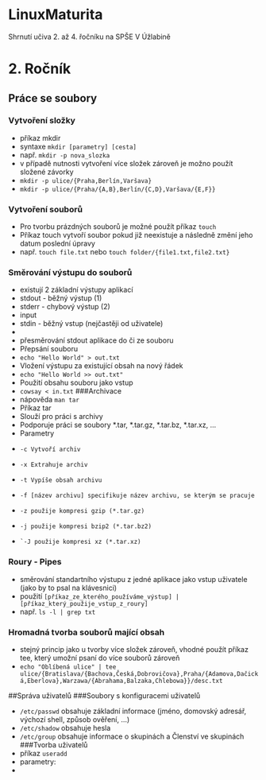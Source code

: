 # LinuxMaturita
Shrnutí učiva 2. až 4. řočníku na SPŠE V Úžlabině
# 2. Ročník
## Práce se soubory
### Vytvoření složky
* příkaz mkdir
* syntaxe ```mkdir [parametry] [cesta]```
* např. ```mkdir -p nova_slozka```
* v případě nutnosti vytvoření více složek zároveň je možno použít složené závorky
* ```mkdir -p ulice/{Praha,Berlín,Varšava}```
* ```mkdir -p ulice/{Praha/{A,B},Berlín/{C,D},Varšava/{E,F}}```
### Vytvoření souborů
* Pro tvorbu prázdných souborů je možné použít příkaz ```touch```
* Příkaz touch vytvoří soubor pokud již neexistuje a následně změní jeho datum poslední úpravy
* např. ```touch file.txt``` nebo ```touch folder/{file1.txt,file2.txt}```

### Směrování výstupu do souborů
* existují 2 základní výstupy aplikací
*   stdout - běžný výstup (1)
*   stderr - chybový výstup (2)
* input
*   stdin - běžný vstup (nejčastěji od uživatele)
*   
* přesměrování stdout aplikace do či ze souboru
* Přepsání souboru
*   ```echo "Hello World" > out.txt```
* Vložení výstupu za existující obsah na nový řádek
*   ```echo "Hello World >> out.txt"```
* Použití obsahu souboru jako vstup
*   ```cowsay < in.txt```
###Archivace
* nápověda ```man tar```
* Příkaz tar
*   Slouží pro práci s archivy
*   Podporuje práci se soubory *.tar, *.tar.gz, *.tar.bz, *.tar.xz, ...
*   Parametry
*     -c Vytvoří archiv
*     -x Extrahuje archiv
*     -t Vypíše obsah archivu
*     -f [název archivu] specifikuje název archivu, se kterým se pracuje
*     -z použije kompresi gzip (*.tar.gz)
*     -j použije kompresi bzip2 (*.tar.bz2)
*     `-J použije kompresi xz (*.tar.xz)
### Roury - Pipes
* směrování standartního výstupu z jedné aplikace jako vstup uživatele (jako by to psal na klávesnici)
* použití ```[příkaz_ze_kterého_používáme_výstup] | [příkaz_který_použije_vstup_z_roury]```
* např. ```ls -l | grep txt```

### Hromadná tvorba souborů mající obsah
* stejný princip jako u tvorby více složek zároveň, vhodné použít příkaz tee, který umožní psaní do více souborů zároveň
* ```echo "Oblíbená ulice" | tee ulice/{Bratislava/{Bachova,Česká,Dobrovičova},Praha/{Adamova,Dačická,Eberlova},Warzawa/{Abrahama,Balzaka,Chlebowa}}/desc.txt```

##Správa uživatelů
###Soubory s konfiguracemi uživatelů
* ```/etc/passwd``` obsahuje základní informace (jméno, domovský adresář, výchozí shell, způsob ověření, ...)
* ```/etc/shadow``` obsahuje hesla
* ```/etc/group``` obsahuje informace o skupinách a Členství ve skupinách
###Tvorba uživatelů
* příkaz ```useradd```
* parametry:
* 

